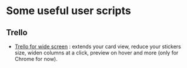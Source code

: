 # Some useful user scripts

## Trello

* [Trello for wide screen](https://github.com/locksfree/userscripts/blob/master/trello/trelloforwidescreen.user.js) : extends your card view, reduce your stickers size, widen columns at a click, preview on hover and more (only for Chrome for now).
